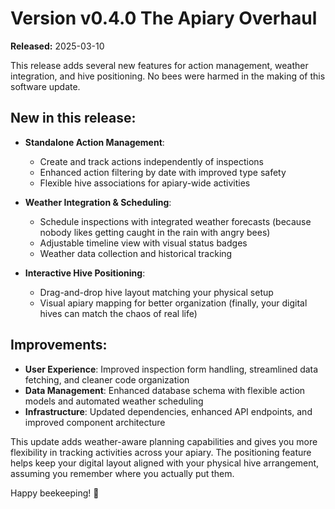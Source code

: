 # Version  v0.4.0 The Apiary Overhaul
**Released:** 2025-03-10

This release adds several new features for action management, weather integration, and hive positioning. No bees were harmed in the making of this software update.

## New in this release:

* **Standalone Action Management**:
  * Create and track actions independently of inspections
  * Enhanced action filtering by date with improved type safety
  * Flexible hive associations for apiary-wide activities

* **Weather Integration & Scheduling**:
  * Schedule inspections with integrated weather forecasts (because nobody likes getting caught in the rain with angry bees)
  * Adjustable timeline view with visual status badges
  * Weather data collection and historical tracking

* **Interactive Hive Positioning**:
  * Drag-and-drop hive layout matching your physical setup
  * Visual apiary mapping for better organization (finally, your digital hives can match the chaos of real life)

## Improvements:

* **User Experience**: Improved inspection form handling, streamlined data fetching, and cleaner code organization
* **Data Management**: Enhanced database schema with flexible action models and automated weather scheduling
* **Infrastructure**: Updated dependencies, enhanced API endpoints, and improved component architecture

This update adds weather-aware planning capabilities and gives you more flexibility in tracking activities across your apiary. The positioning feature helps keep your digital layout aligned with your physical hive arrangement, assuming you remember where you actually put them.

Happy beekeeping! 🍯